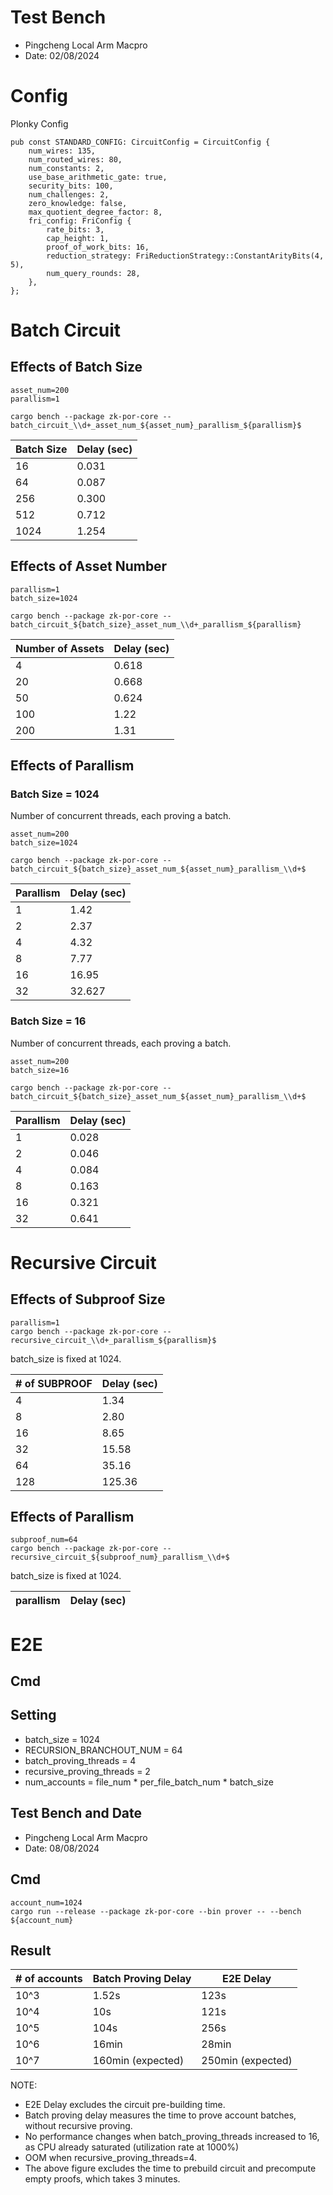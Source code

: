 # Test Bench
* Pingcheng Local Arm Macpro
* Date: 02/08/2024

# Config 
Plonky Config
```
pub const STANDARD_CONFIG: CircuitConfig = CircuitConfig {
    num_wires: 135,
    num_routed_wires: 80,
    num_constants: 2,
    use_base_arithmetic_gate: true,
    security_bits: 100,
    num_challenges: 2,
    zero_knowledge: false,
    max_quotient_degree_factor: 8,
    fri_config: FriConfig {
        rate_bits: 3,
        cap_height: 1,
        proof_of_work_bits: 16,
        reduction_strategy: FriReductionStrategy::ConstantArityBits(4, 5),
        num_query_rounds: 28,
    },
};
```

# Batch Circuit
## Effects of Batch Size
```
asset_num=200
parallism=1

cargo bench --package zk-por-core -- batch_circuit_\\d+_asset_num_${asset_num}_parallism_${parallism}$
```
| Batch Size  | Delay (sec) |
|---|---|
| 16  | 0.031|
| 64 | 0.087|
| 256 |0.300|
| 512 |0.712|
| 1024 |1.254|

## Effects of Asset Number
```
parallism=1
batch_size=1024

cargo bench --package zk-por-core -- batch_circuit_${batch_size}_asset_num_\\d+_parallism_${parallism}
```
| Number of Assets  | Delay (sec) |
|---|---|
| 4 | 0.618|
| 20 | 0.668 | 
| 50 | 0.624 |
| 100 | 1.22 | 
| 200 | 1.31 | 

## Effects of Parallism
### Batch Size = 1024
Number of concurrent threads, each proving a batch. 
```
asset_num=200
batch_size=1024

cargo bench --package zk-por-core -- batch_circuit_${batch_size}_asset_num_${asset_num}_parallism_\\d+$
```

| Parallism  | Delay (sec) |
|---|---|
| 1 | 1.42|
| 2 | 2.37|
| 4 | 4.32|
| 8 | 7.77|
| 16 | 16.95|
| 32 | 32.627|

### Batch Size = 16
Number of concurrent threads, each proving a batch. 
```
asset_num=200
batch_size=16

cargo bench --package zk-por-core -- batch_circuit_${batch_size}_asset_num_${asset_num}_parallism_\\d+$
```

| Parallism  | Delay (sec) |
|---|---|
| 1 | 0.028|
| 2 | 0.046|
| 4 | 0.084|
| 8 | 0.163|
| 16 | 0.321|
| 32 | 0.641|

# Recursive Circuit
## Effects of Subproof Size
```
parallism=1
cargo bench --package zk-por-core -- recursive_circuit_\\d+_parallism_${parallism}$
```
batch_size is fixed at 1024. 

| # of SUBPROOF  | Delay (sec) |
|---|---|
| 4  | 1.34  |
| 8  | 2.80  |
| 16 | 8.65  |
| 32 | 15.58 |
| 64 | 35.16 |
| 128 | 125.36 |

## Effects of Parallism
```
subproof_num=64
cargo bench --package zk-por-core -- recursive_circuit_${subproof_num}_parallism_\\d+$

```
batch_size is fixed at 1024. 

| parallism   | Delay (sec) |
|---|---|


# E2E
## Cmd
## Setting
* batch_size = 1024
* RECURSION_BRANCHOUT_NUM = 64
* batch_proving_threads = 4
* recursive_proving_threads = 2
* num_accounts = file_num * per_file_batch_num * batch_size

## Test Bench and Date
* Pingcheng Local Arm Macpro
* Date: 08/08/2024

## Cmd
```
account_num=1024
cargo run --release --package zk-por-core --bin prover -- --bench ${account_num}
```

## Result
| # of accounts  | Batch Proving Delay | E2E Delay |
|---|---|---|
| 10^3 | 1.52s  | 123s|
| 10^4 | 10s | 121s |
| 10^5 |104s| 256s| 
| 10^6 |16min |28min|
| 10^7 | 160min (expected) | 250min (expected) | 

NOTE:
* E2E Delay excludes the circuit pre-building time. 
* Batch proving delay measures the time to prove account batches, without recursive proving. 
* No performance changes when batch_proving_threads increased to 16, as CPU already saturated (utilization rate at 1000%)
* OOM when recursive_proving_threads=4. 
* The above figure excludes the time to prebuild circuit and precompute empty proofs, which takes 3 minutes. 

